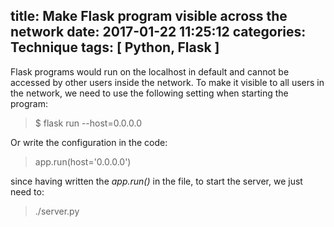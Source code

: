 title: Make Flask program visible across the network
date: 2017-01-22 11:25:12
categories: Technique
tags: [ Python, Flask ]
---

Flask programs would run on the localhost in default and cannot be accessed by other users inside the network. To make it visible to all users in the network, we need to use the following setting when starting the program:

> $ flask run --host=0.0.0.0

Or write the configuration in the code:

> app.run(host='0.0.0.0')

since having written the *app.run()* in the file, to start the server, we just need to:

> ./server.py


